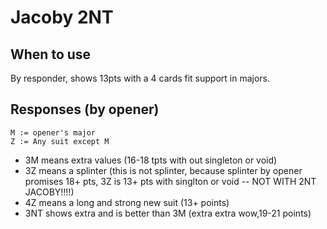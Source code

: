 # Jacoby 2NT

## When to use

By responder, shows 13pts with a 4 cards fit support in majors.

## Responses (by opener)

```
M := opener's major
Z := Any suit except M
```

- 3M means extra values (16-18 tpts with out singleton or void)
- 3Z means a splinter (this is not splinter, because splinter by opener promises 18+ pts, 3Z is 13+ pts with singlton or void -- NOT WITH 2NT JACOBY!!!!)
- 4Z means a long and strong new suit (13+ points)
- 3NT shows extra and is better than 3M (extra extra wow,19-21 points)

